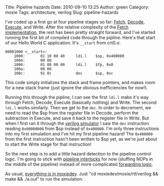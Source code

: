 Title: Pipeline hazards
Date: 2010-09-10 13:25
Author: green
Category: moxie
Tags: architecture, verilog
Slug: pipeline-hazards

I've coded up a first go at four pipeline stages so far: [Fetch][],
[Decode][], [Execute][], and Write. After the relative complexity of the
[Fetch implementation][], the rest has been pretty straight forward, and
I've started running the first bit of compiled code through the pipline.
Here's that start of our Hello World C application. It's `__start` from
crt0.o:

    00001000 <__start>:
        1000:       01 10 00 40     ldi.l    $sp, 0x400000
        1004:       00 00
        1006:       01 00 00 00     ldi.l    $fp, 0x0
        100a:       00 00
        100c:       91 0c           dec      $sp, 0xc

This code simply initializes the stack and frame pointers, and makes
room for a new stack frame (just ignore the obvious inefficiencies for
now!).

Running this through the pipline, I can see the first `ldi.l` make it's
way through Fetch, Decode, Execute (basically nothing) and Write. The
second `ldi.l` works similarly. Then we get to the `dec`. In order to
decrement, we need to read the $sp from the register file in Decode,
perform the subtraction in Execute, and save it back to the register
file in Write. But when I first ran it through the [verilog simulator][]
I saw the `dec` instruction reading `0x00000000` from $sp instead of
`0x400000`. I'm only three instructions into my first simulation and
I've hit my first pipeline hazard! The `0x400000` from the first
instruction hasn't been written to $sp yet, as we're just about to
start the Write stage for that instruction!

So the next step is to add a little hazard detection to the pipeline
control logic. I'm going to stick with [pipeline interlocks][] for now
(stuffing NOPs in the middle of the pipeline) instead of more
complicated [forwarding logic][].

As usual, [everything is in moxiedev][]. Just "cd
moxiedev/moxie/rtl/verilog && make && ./a.out" to run the simulation.

  [Fetch]: http://github.com/atgreen/moxiedev/blob/master/moxie/rtl/verilog/cpu_fetch.v
  [Decode]: http://github.com/atgreen/moxiedev/blob/master/moxie/rtl/verilog/cpu_decode.v
  [Execute]: http://github.com/atgreen/moxiedev/blob/master/moxie/rtl/verilog/cpu_execute.v
  [Fetch implementation]: http://moxielogic.org/blog/?p=444
  [verilog simulator]: http://www.icarus.com/eda/verilog/
  [pipeline interlocks]: http://homepage3.nifty.com/alpha-1/computer/Interlock_E.html
  [forwarding logic]: http://en.wikipedia.org/wiki/Hazard_%28computer_architecture%29#Register_forwarding
  [everything is in moxiedev]: http://github.com/atgreen/moxiedev
